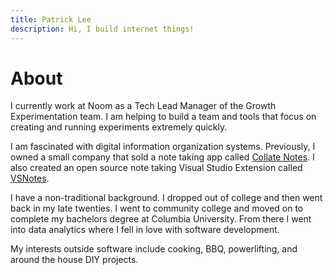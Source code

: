 ```yaml
---
title: Patrick Lee
description: Hi, I build internet things!
---
```


# About

I currently work at Noom as a Tech Lead Manager of the Growth Experimentation team. I am helping to build a team and tools that focus on creating and running experiments extremely quickly.

I am fascinated with digital information organization systems. Previously, I owned a small company that sold a note taking app called [Collate Notes](https://github.com/Collateapp/CollateNotes). I also created an open source note taking Visual Studio Extension called [VSNotes](https://marketplace.visualstudio.com/items?itemName=patricklee.vsnotes).

I have a non-traditional background. I dropped out of college and then went back in my late twenties. I went to community college and moved on to complete my bachelors degree at Columbia University. From there I went into data analytics where I fell in love with software development.

My interests outside software include cooking, BBQ, powerlifting, and around the house DIY projects.
